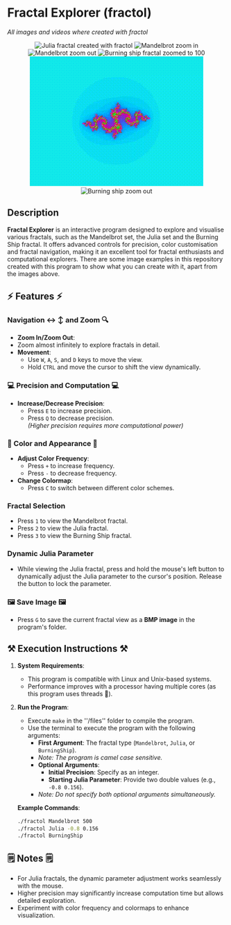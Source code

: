 # Fractal Explorer (fractol)
_All images and videos where created with fractol_
<p align="center">
<img src="Julia3.bmp" alt="Julia fractal created with fractol">
<img src="MandelbrotZoomIn.gif" alt="Mandelbrot zoom in">
<img src="MandelbrotZoomOut.gif" alt="Mandelbrot zoom out">
<img src="BurningShip.bmp" alt="Burning ship fractal zoomed to 100">
<img src="JuliaParameter.gif" alt="Julia parameter variation">
<img src="BurningShipZoomOut.gif" alt="Burning ship zoom out">
<p/>

## Description

**Fractal Explorer** is an interactive program designed to explore and visualise various fractals, such as the Mandelbrot set, the Julia set and the Burning Ship fractal. It offers advanced controls for precision, color customisation and fractal navigation, making it an excellent tool for fractal enthusiasts and computational explorers. There are some image examples in this repository created with this program to show what you can create with it, apart from the images above.

## :zap: Features :zap:

### Navigation ↔️ ↕️ and Zoom 🔍
- **Zoom In/Zoom Out**:
- Zoom almost infinitely to explore fractals in detail.  
- **Movement**:
  - Use `W`, `A`, `S`, and `D` keys to move the view.  
  - Hold `CTRL` and move the cursor to shift the view dynamically.  

### 💻 Precision and Computation 💻
- **Increase/Decrease Precision**:
  - Press `E` to increase precision.  
  - Press `Q` to decrease precision.  
  _(Higher precision requires more computational power)_  

### 🎨 Color and Appearance 🎨
- **Adjust Color Frequency**:
  - Press `+` to increase frequency.  
  - Press `-` to decrease frequency.  
- **Change Colormap**:
  - Press `C` to switch between different color schemes.

### Fractal Selection
- Press `1` to view the Mandelbrot fractal.  
- Press `2` to view the Julia fractal.  
- Press `3` to view the Burning Ship fractal.

### Dynamic Julia Parameter
- While viewing the Julia fractal, press and hold the mouse's left button to dynamically adjust the Julia parameter to the cursor's position. Release the button to lock the parameter.

### 🖼️ Save Image 🖼️
- Press `G` to save the current fractal view as a **BMP image** in the program's folder.

## ⚒️ Execution Instructions ⚒️

1. **System Requirements**:
   - This program is compatible with Linux and Unix-based systems.  
   - Performance improves with a processor having multiple cores (as this program uses threads 🧵).  

2. **Run the Program**:
   - Execute `make` in the ''/files'' folder to compile the program.
   - Use the terminal to execute the program with the following arguments:  
     - **First Argument**: The fractal type (`Mandelbrot`, `Julia`, or `BurningShip`).
     - _Note: The program is camel case sensitive._
     - **Optional Arguments**:
       - **Initial Precision**: Specify as an integer.  
       - **Starting Julia Parameter**: Provide two double values (e.g., `-0.8 0.156`).  
     - _Note: Do not specify both optional arguments simultaneously._

   **Example Commands**:  
   ```bash
   ./fractol Mandelbrot 500
   ./fractol Julia -0.8 0.156
   ./fractol BurningShip

## 🗒️ Notes 🗒️
- For Julia fractals, the dynamic parameter adjustment works seamlessly with the mouse.
- Higher precision may significantly increase computation time but allows detailed exploration.
- Experiment with color frequency and colormaps to enhance visualization.
